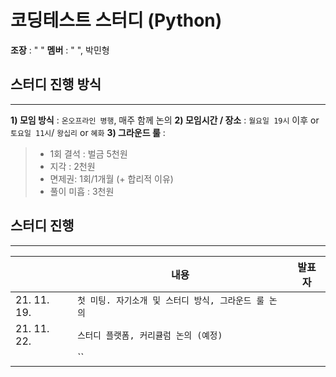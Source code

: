 # 코딩테스트 스터디 (Python)
**조장** : " "
**멤버** : " ", 박민형

##  스터디 진행 방식
***
**1) 모임 방식** : `온오프라인 병행`, 매주 함께 논의
**2) 모임시간 / 장소** : `월요일 19시` 이후 or `토요일 11시`/ `왕십리` or `혜화`
**3) 그라운드 룰** :
>  - 1회 결석 : 벌금 5천원
>  - 지각 : 2천원
>  - 면제권: 1회/1개월 (+ 합리적 이유)
>  - 풀이 미흡 : 3천원  
  

## 스터디 진행
***
|                     |내용                                                            |발표자      |
|---------------------|----------------------------------------------------------------|------------|
|21. 11. 19.          |`첫 미팅. 자기소개 및 스터디 방식, 그라운드 룰 논의`            |            |
|21. 11. 22.          |`스터디 플랫폼, 커리큘럼 논의 (예정)`                   |            |
|                     |``                                                              |            |
